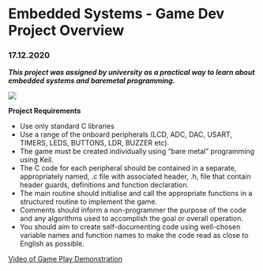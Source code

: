 <h1> Embedded Systems - Game Dev Project Overview </h1>

<h3> 17.12.2020 </h3>

_**This project was assigned by university as a practical way to learn about embedded systems and baremetal programming.**_

![](https://lh3.googleusercontent.com/ZHMNtIaDIp6K9ZNjEs6-WoG8fwhuA2PlHe3IUs4uy2KwswU0GUrm_YwjkY0g9pADt8wCqnPeFVVaj1dGiKKnCmm0SpZFc71Dz2xiGHVIeopb-fLvTq64dqL7jWJedqfmACEKoGZ9RVmlVl2b4LlP0ubwlCLj6x8h5U2uxbkPlccRWe16M9bpxd7RuM_oXiHwHc3OvLA0Xio83X6v_TFtcheW6Af17kLR3wR9SRdI7zu1_2tDzbP95HP2XYn8oY00Okd43mlZAAQo9wFpnvUn8kBE5OqY-7i9Rxle_2opTbKDDQkVVI_T3zCLivv3xDL6EFwkevYXdzeplMEomkF1oWX8a4hacOwa57AILlBlMzGU-cNBtmpVGeqZJRBH51Lnw_iEzFWQ66w3H7gZ33lmBPFCwmEoI_We0rhzqwbxPWDeEMIbVG47EBVrUA-sF3oHZBd3pc_09nnhQj7GJ1e75sdGwwHQVwuaMNU-uwEfiA4c-ARc89yQd_Jxm371p0nAiMEeCN2wjpUrkGNNyH7ay4puOTq_qeb4Ey_W8UdzktjlqYReZd04zeYdZeL8eGe1AFXrxZFxllhTq4Ys3Jc01Xnw-Yz1oPpRsLMXXZxV49Mg98V2XWieW48_T12nnOMrvp6qCPVFX7SiNKe_m8Wa5yCf3ULi6IRe2R5oYidv-dfRHSNwGkJvpTn8_oQRWA=w631-h350-no?authuser=0)

**Project Requirements**
* Use only standard C libraries
* Use a range of the onboard peripherals (LCD, ADC, DAC, USART, TIMERS, LEDS, BUTTONS, LDR, BUZZER etc). 
* The game must be created individually using “bare metal” programming using Keil. 
* The C code for each peripheral should be contained in a separate, appropriately named, .c file with associated header, .h, file that contain header guards, definitions and function declaration. 
* The main routine should initialise and call the appropriate functions in a structured routine to implement the game. 
* Comments should inform a non-programmer the purpose of the code and any algorithms used to accomplish the goal or overall operation. 
* You should aim to create self-documenting code using well-chosen variable names and function names to make the code read as close to
English as possible. 

[Video of Game Play Demonstration](https://www.youtube.com/watch?v=1TK3talGWjU&feature=youtu.be&ab_channel=RachelIreland-Jones)
